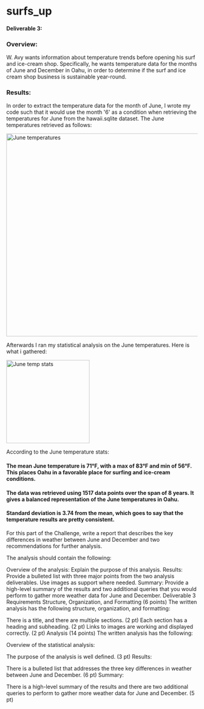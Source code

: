 # surfs_up

#### Deliverable 3:

### Overview:

W. Avy wants information about temperature trends before opening his surf and ice-cream shop. Specifically, he wants temperature data for the months of June and December in Oahu, in order to determine if the surf and ice cream shop business is sustainable year-round.

### Results:

In order to extract the temperature data for the month of June, I wrote my code such that it would use the month '6' as a condition when retrieving the temperatures for June from the hawaii.sqlite dataset.  The June temperatures retrieved as follows:

<img width="534" alt="June temperatures" src="https://user-images.githubusercontent.com/95712234/165171642-4b491fa4-c538-43f5-8384-b2026d3ee22c.png">

Afterwards I ran my statistical analysis on the June temperatures. Here is what i gathered:

<img width="219" alt="June temp stats" src="https://user-images.githubusercontent.com/95712234/165171809-685adece-f6fe-4b61-993f-7b5c108bbef2.png">

According to the June temperature stats: 

####   The mean June temperature is 71°F, with a max of 83°F and min of 56°F. This places Oahu in a favorable place for surfing and ice-cream conditions.
####   The data was retrieved using 1517 data points over the span of 8 years. It gives a balanced representation of the June temperatures in Oahu.
####   Standard deviation is 3.74 from the mean, which goes to say that the temperature results are pretty consistent. 













For this part of the Challenge, write a report that describes the key differences in weather between June and December and two recommendations for further analysis.

The analysis should contain the following:

Overview of the analysis: Explain the purpose of this analysis.
Results: Provide a bulleted list with three major points from the two analysis deliverables. Use images as support where needed.
Summary: Provide a high-level summary of the results and two additional queries that you would perform to gather more weather data for June and December.
Deliverable 3 Requirements
Structure, Organization, and Formatting (6 points)
The written analysis has the following structure, organization, and formatting:

There is a title, and there are multiple sections. (2 pt)
Each section has a heading and subheading. (2 pt)
Links to images are working and displayed correctly. (2 pt)
Analysis (14 points)
The written analysis has the following:

Overview of the statistical analysis:

The purpose of the analysis is well defined. (3 pt)
Results:

There is a bulleted list that addresses the three key differences in weather between June and December. (6 pt)
Summary:

There is a high-level summary of the results and there are two additional queries to perform to gather more weather data for June and December. (5 pt)
